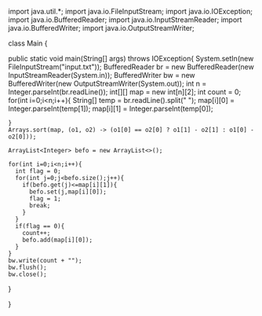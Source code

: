 import java.util.*;
import java.io.FileInputStream;
import java.io.IOException;
import java.io.BufferedReader;
import java.io.InputStreamReader;
import java.io.BufferedWriter;
import java.io.OutputStreamWriter;



class Main {

  public static void main(String[] args) throws IOException{
    System.setIn(new FileInputStream("input.txt"));
    BufferedReader br = new BufferedReader(new InputStreamReader(System.in));
    BufferedWriter bw = new BufferedWriter(new OutputStreamWriter(System.out));
    int n = Integer.parseInt(br.readLine());
    int[][] map = new int[n][2];
    int count = 0;
    for(int i=0;i<n;i++){
      String[] temp = br.readLine().split(" ");
      map[i][0] = Integer.parseInt(temp[1]);
      map[i][1] = Integer.parseInt(temp[0]);

    }
    Arrays.sort(map, (o1, o2) -> (o1[0] == o2[0] ? o1[1] - o2[1] : o1[0] - o2[0]));

    ArrayList<Integer> befo = new ArrayList<>();

    for(int i=0;i<n;i++){
      int flag = 0;
      for(int j=0;j<befo.size();j++){
        if(befo.get(j)<=map[i][1]){
          befo.set(j,map[i][0]);
          flag = 1;
          break;
        }
      }
      if(flag == 0){
        count++;
        befo.add(map[i][0]);
      }
    }
    bw.write(count + "");
    bw.flush();
    bw.close();
  }

}
